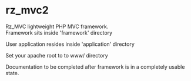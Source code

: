 rz_mvc2
======

Rz_MVC lightweight PHP MVC framework.  
Framework sits inside 'framework' directory

User application resides inside 'application' directory

Set your apache root to to www/ directory



Documentation to be completed after framework is in a completely usable state.

